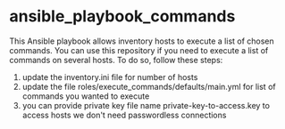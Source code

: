 # ansible_playbook_commands
This Ansible playbook allows inventory hosts to execute a list of chosen commands. 
You can use this repository if you need to execute a list of commands on several hosts. To do so, follow these steps:
1. update the inventory.ini file for number of hosts
2. update the file roles/execute_commands/defaults/main.yml for list of commands you wanted to execute
3. you can provide private key file name private-key-to-access.key to access hosts we don't need passwordless connections   
